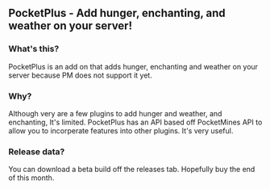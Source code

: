 PocketPlus - Add hunger, enchanting, and weather on your server!
---------

### What's this?
PocketPlus is an add on that adds hunger, enchanting and weather on your server because PM does not support it yet.

### Why?
Although very are a few plugins to add hunger and weather, and enchanting, It's limited. PocketPlus has an API based off PocketMines API to allow you to incorperate features into other plugins. It's very useful.

### Release data?
You can download a beta build off the releases tab. Hopefully buy the end of this month.
